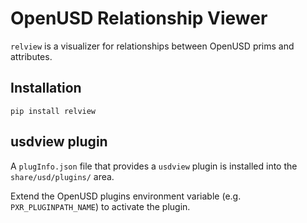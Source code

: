 # OpenUSD Relationship Viewer

`relview` is a visualizer for relationships between OpenUSD prims and attributes.


## Installation

    pip install relview


## usdview plugin

A `plugInfo.json` file that provides a `usdview` plugin is installed into the
`share/usd/plugins/` area.

Extend the OpenUSD plugins environment variable (e.g. `PXR_PLUGINPATH_NAME`)
to activate the plugin.
